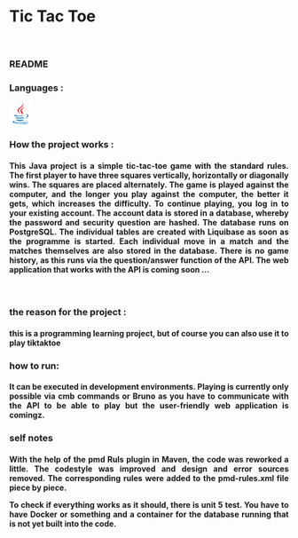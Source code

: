 # **Tic Tac Toe**

<br>

### README

<h3 align="left">Languages :</h3>
<p align="left"> <a href="https://www.java.com" target="_blank" rel="noreferrer"> <img src="https://raw.githubusercontent.com/devicons/devicon/master/icons/java/java-original.svg" alt="java" width="40" height="40"/> </a> </p>

<h3 align="left">How the project works :</h3>
<h4 align="justify">
This Java project is a simple tic-tac-toe game with the standard rules. The first player to have three squares vertically, horizontally or diagonally wins. The squares are placed alternately. The game is played against the computer, and the longer you play against the computer, the better it gets, which increases the difficulty. To continue playing, you log in to your existing account. The account data is stored in a database, whereby the password and security question are hashed. The database runs on PostgreSQL. The individual tables are created with Liquibase as soon as the programme is started. Each individual move in a match and the matches themselves are also stored in the database. There is no game history, as this runs via the question/answer function of the API. The web application that works with the API is coming soon ...

</h4>
<br>

<h3 align="left">the reason for the project :</h3>
<h4 align="justify">
this is a programming learning project, but of course you can also use it to play tiktaktoe

<h3 align="left">how to run:</h3>

<h4 align="justify">
It can be executed in development environments. Playing is currently only possible via cmb commands or Bruno as you have to communicate with the API to be able to play but the user-friendly web application is comingz.

</h4>
<h3 align="left">self notes</h3>

<h4 align="justify">
With the help of the pmd Ruls plugin in Maven, the code was reworked a little. The codestyle
was improved and design and error sources removed. The corresponding rules were
added to the pmd-rules.xml file piece by piece.

To check if everything works as it should, there is unit 5 test. You have to have Docker or something and a container for the database running that is not yet built into the code.

</h4>

<p align="left">
</p>
